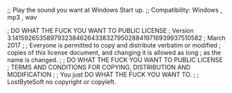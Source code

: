 ;; Play the sound you want at Windows Start up.
;; Compatibility: Windows , mp3 , wav

;            DO WHAT THE FUCK YOU WANT TO PUBLIC LICENSE
;   Version 3.14159265358979323846264338327950288419716939937510582
;                          March 2017
;
; Everyone is permitted to copy and distribute verbatim or modified
; copies of this license document, and changing it is allowed as long
; as the name is changed.
;
;            DO WHAT THE FUCK YOU WANT TO PUBLIC LICENSE
;   TERMS AND CONDITIONS FOR COPYING, DISTRIBUTION AND MODIFICATION
;
;              You just DO WHAT THE FUCK YOU WANT TO.
;
;              LostByteSoft no copyright or copyleft.
